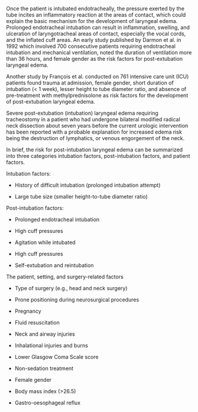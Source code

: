 Once the patient is intubated endotracheally, the pressure exerted by the tube incites an inflammatory reaction at the areas of contact, which could explain the basic mechanism for the development of laryngeal edema. Prolonged endotracheal intubation can result in inflammation, swelling, and ulceration of laryngotracheal areas of contact, especially the vocal cords, and the inflated cuff areas. An early study published by Darmon et al. in 1992 which involved 700 consecutive patients requiring endotracheal intubation and mechanical ventilation, noted the duration of ventilation more than 36 hours, and female gender as the risk factors for post-extubation laryngeal edema.

Another study by François et al. conducted on 761 intensive care unit (ICU) patients found trauma at admission, female gender, short duration of intubation (< 1 week), lesser height to tube diameter ratio, and absence of pre-treatment with methylprednisolone as risk factors for the development of post-extubation laryngeal edema.

Severe post-extubation (intubation) laryngeal edema requiring tracheostomy in a patient who had undergone bilateral modified radical neck dissection about seven years before the current urologic intervention has been reported with a probable explanation for increased edema risk being the destruction of lymphatics, or venous engorgement of the neck.

In brief, the risk for post-intubation laryngeal edema can be summarized into three categories intubation factors, post-intubation factors, and patient factors.

Intubation factors:

- History of difficult intubation (prolonged intubation attempt)

- Large tube size (smaller height-to-tube diameter ratio)

Post-intubation factors:

- Prolonged endotracheal intubation

- High cuff pressures

- Agitation while intubated

- High cuff pressures

- Self-extubation and reintubation

The patient, setting, and surgery-related factors

- Type of surgery (e.g., head and neck surgery)

- Prone positioning during neurosurgical procedures

- Pregnancy

- Fluid resuscitation

- Neck and airway injuries

- Inhalational injuries and burns

- Lower Glasgow Coma Scale score

- Non-sedation treatment

- Female gender

- Body mass index (>26.5)

- Gastro-oesophageal reflux